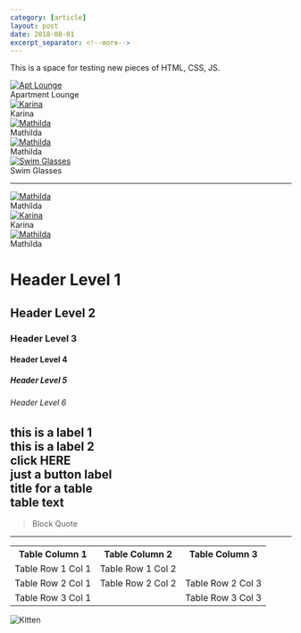 ```yaml
---
category: [article]
layout: post
date: 2018-08-01
excerpt_separator: <!--more-->
---
```


This is a space for testing new pieces of HTML, CSS, JS. 
<!--more-->

<div class="responsive">
  <div class="gallery">
    <a target="_blank" href="http://images.urbanoutfitters.com/is/image/UrbanOutfitters/aptlounge?$medium$">
      <img src="http://images.urbanoutfitters.com/is/image/UrbanOutfitters/aptlounge?$medium$" alt="Apt Lounge">
    </a>
    <div class="desc">Apartment Lounge</div>
  </div>
</div>
<div class="responsive">
  <div class="gallery">
    <a target="_blank" href="http://images.urbanoutfitters.com/is/image/UrbanOutfitters/karinax45?$medium$">
      <img src="http://images.urbanoutfitters.com/is/image/UrbanOutfitters/karinax45?$medium$" alt="Karina">
    </a>
    <div class="desc">Karina</div>
  </div>
</div>
<div class="responsive">
  <div class="gallery">
    <a target="_blank" href="http://images.urbanoutfitters.com/is/image/UrbanOutfitters/matildax45?$medium$">
      <img src="http://images.urbanoutfitters.com/is/image/UrbanOutfitters/matildax45?$medium$" alt="Mathilda">
    </a>
    <div class="desc">Mathilda</div>
  </div>
</div>
<div class="responsive">
  <div class="gallery">
    <a target="_blank" href="http://images.urbanoutfitters.com/is/image/UrbanOutfitters/MathildaYellow?$medium$">
      <img src="http://images.urbanoutfitters.com/is/image/UrbanOutfitters/MathildaYellow?$medium$" alt="Mathilda">
    </a>
    <div class="desc">Mathilda</div>
  </div>
</div>
<div class="responsive">
  <div class="gallery">
    <a target="_blank" href="http://images.urbanoutfitters.com/is/image/UrbanOutfitters/swimglasses?$medium$">
      <img src="http://images.urbanoutfitters.com/is/image/UrbanOutfitters/swimglasses?$medium$" alt="Swim Glasses">
    </a>
    <div class="desc">Swim Glasses</div>
  </div>
</div>
<div class="clearfix"></div>

---

<div class="responsive">
  <div class="gallery">
    <a target="_blank" href="http://images.urbanoutfitters.com/is/image/UrbanOutfitters/MathildaYellow?$medium$">
      <img src="http://images.urbanoutfitters.com/is/image/UrbanOutfitters/MathildaYellow?$medium$" alt="Mathilda">
    </a>
    <div class="desc">Mathilda</div>
  </div>
</div>
<div class="responsive">
  <div class="gallery">
    <a target="_blank" href="http://images.urbanoutfitters.com/is/image/UrbanOutfitters/karinax45?$medium$">
      <img src="http://images.urbanoutfitters.com/is/image/UrbanOutfitters/karinax45?$medium$" alt="Karina">
    </a>
    <div class="desc">Karina</div>
  </div>
</div>
<div class="responsive">
  <div class="gallery">
    <a target="_blank" href="http://images.urbanoutfitters.com/is/image/UrbanOutfitters/matildax45?$medium$">
      <img src="http://images.urbanoutfitters.com/is/image/UrbanOutfitters/matildax45?$medium$" alt="Mathilda">
    </a>
    <div class="desc">Mathilda</div>
  </div>
</div>
<div class="clearfix"></div>

# Header Level 1
## Header Level 2
### Header Level 3
#### Header Level 4
##### Header Level 5
###### Header Level 6
<label-1>this is a label 1</label-1><br>
<label-2>this is a label 2</label-2><br>
<cta>click HERE</cta><br>
<lbl-button>just a button label</lbl-button><br>
<lbl-table-title>title for a table</lbl-table-title><br>
<lbl-table-text>table text</lbl-table-text>
---
>Block Quote

---
<table>
  <tr>
    <th>Table Column 1</th>
    <th>Table Column 2</th>
    <th>Table Column 3</th>
  </tr>
  <tr>
    <td>Table Row 1 Col 1</td>
    <td>Table Row 1 Col 2</td>
  </tr>
  <tr>
    <td>Table Row 2 Col 1</td>
    <td>Table Row 2 Col 2</td>
    <td>Table Row 2 Col 3</td>
  </tr>
    <tr>
    <td>Table Row 3 Col 1</td>
    <td></td>
    <td>Table Row 3 Col 3</td>
  </tr>
</table>

![Kitten](http://images.urbanoutfitters.com/is/image/UrbanOutfitters/matildax45?$medium$#radius)

